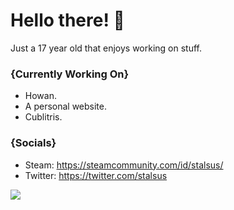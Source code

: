 # Hello there! 🌌
Just a 17 year old that enjoys working on stuff.
### {Currently Working On}

- Howan.
- A personal website.
- Cublitris.

### {Socials}

- Steam: https://steamcommunity.com/id/stalsus/
- Twitter: https://twitter.com/stalsus

![](https://i.imgur.com/dj2EazM.gif)
